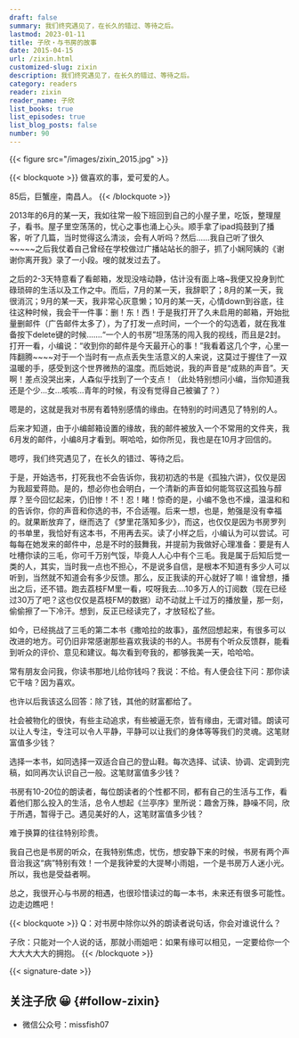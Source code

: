 ```yaml
---
draft: false
summary: 我们终究遇见了，在长久的错过、等待之后。
lastmod: 2023-01-11
title: 子欣・与书房的故事
date: 2015-04-15
url: /zixin.html
customized-slug: zixin
description: 我们终究遇见了，在长久的错过、等待之后。
category: readers
reader: zixin
reader_name: 子欣
list_books: true
list_episodes: true
list_blog_posts: false
number: 90
---
```


{{< figure src="/images/zixin_2015.jpg" >}}

{{< blockquote >}}
做喜欢的事，爱可爱的人。

85后，巨蟹座，南昌人。
{{< /blockquote >}}

2013年的6月的某一天，我如往常一般下班回到自己的小屋子里，吃饭，整理屋子，看书。屋子里空荡荡的，忧心之事也涌上心头。顺手拿了ipad捣鼓到了播客，听了几篇，当时觉得这么清淡，会有人听吗？然后......我自己听了很久~~~~~之后我仗着自己曾经在学校做过广播站站长的胆子，抓了小娴阿姨的《谢谢你离开我》录了一小段。嗖的就发过去了。

之后的2-3天特意看了看邮箱，发现没啥动静，估计没有面上咯~我便又投身到忙碌琐碎的生活以及工作之中。而后，7月的某一天，我辞职了；8月的某一天，我很消沉；9月的某一天，我非常心灰意懒；10月的某一天，心情down到谷底，往往这种时候，我会干一件事：删！东！西！于是我打开了久未启用的邮箱，开始批量删邮件（广告邮件太多了），为了打发一点时间，一个一个的勾选着，就在我准备按下delete键的时候.......“一个人的书房”坦荡荡的闯入我的视线，而且是2封。打开一看，小编说：“收到你的邮件是今天最开心的事！”我看着这几个字，心里一阵翻腾~~~~对于一个当时有一点点丢失生活意义的人来说，这莫过于握住了一双温暖的手，感受到这个世界微热的温度。而后她说，我的声音是“成熟的声音”。天啊！差点没哭出来，人森似乎找到了一个支点！（此处特别想问小编，当你知道我还是个少...女...咳咳...青年的时候，有没有觉得自己被骗了？）

嗯是的，这就是我对书房有着特别感情的缘由。在特别的时间遇见了特别的人。

后来才知道，由于小编邮箱设置的缘故，我的邮件被放入一个不常用的文件夹，我6月发的邮件，小编8月才看到。啊哈哈，如你所见，我也是在10月才回信的。

嗯哼，我们终究遇见了，在长久的错过、等待之后。

于是，开始选书，打死我也不会告诉你，我初初选的书是《孤独六讲》，仅仅是因为我超爱蒋勋。是的，想必你也会明白，一个清新的声音如何能驾驭这孤独与醇厚？至今回忆起来，仍旧惨！不！忍！睹！惊奇的是，小编不急也不燥，温温和和的告诉你，你的声音和你选的书，不合适喔。后来一想，也是，勉强是没有幸福的。就果断放弃了，继而选了《梦里花落知多少》，而这，也仅仅是因为书房罗列的书单里，我恰好有这本书，不用再去买。读了小样之后，小编认为可以尝试。可每每在她发来的邮件中，总是不时的鼓舞我，并提前为我做好心理准备：要是有人吐槽你读的三毛，你可千万别气馁，毕竟人人心中有个三毛。我是属于后知后觉一类的人，其实，当时我一点也不担心，不是说多自信，是根本不知道有多少人可以听到，当然就不知道会有多少反馈。那么，反正我读的开心就好了嘛！谁曾想，播出之后，还不错。跑去荔枝FM里一看，哎呀我去....10多万人的订阅数（现在已经过30万了吧？这也仅仅是荔枝FM的数据）动不动就上千过万的播放量，那一刻，偷偷擦了一下冷汗。想到，反正已经读完了，才放轻松了些。

如今，已经挑战了三毛的第二本书《撒哈拉的故事》，虽然回想起来，有很多可以改进的地方。可仍旧非常感谢那些喜欢我读的书的人。书房有个听众反馈群，能看到听众的评价、意见和建议。每次看到夸我的，都够我美一天，哈哈哈。

常有朋友会问我，你读书那地儿给你钱吗？我说：不给。有人便会往下问：那你读它干啥？因为喜欢。

也许以后我该这么回答：除了钱，其他的财富都给了。

社会被物化的很快，有些主动追求，有些被逼无奈，皆有缘由，无谓对错。朗读可以让人专注，专注可以令人平静，平静可以让我们的身体等等我们的灵魂。这笔财富值多少钱？

选择一本书，如同选择一双适合自己的登山鞋。每次选择、试读、协调、定调到完稿，如同再次认识自己一般。这笔财富值多少钱？

书房有10-20位的朗读者，每位朗读者的个性都不同，都有自己的生活与工作，看着他们那么投入的生活，总令人想起《兰亭序》里所说：趣舍万殊，静噪不同，欣于所遇，暂得于己。遇见美好的人，这笔财富值多少钱？

难于换算的往往特别珍贵。

我自己也是书房的听众，在我特别焦虑，忧伤，想安静下来的时候，书房有两个声音治我这“病”特别有效！一个是我钟爱的大提琴小雨姐，一个是书房万人迷小光。所以，我也是受益者啊。

总之，我很开心与书房的相遇，也很珍惜读过的每一本书，未来还有很多可能性。边走边瞧吧！

{{< blockquote >}}
Q：对书房中除你以外的朗读者说句话，你会对谁说什么？

子欣：只能对一个人说的话，那就小雨姐吧：如果有缘可以相见，一定要给你一个大大大大大的拥抱。
{{< /blockquote >}}

{{< signature-date >}}

## 关注子欣 😀 {#follow-zixin}

- 微信公众号：missfish07